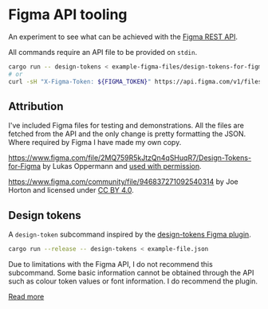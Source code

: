 # Figma API tooling

An experiment to see what can be achieved with the
[Figma REST API](https://www.figma.com/developers/api).

All commands require an API file to be provided on `stdin`.

```bash
cargo run -- design-tokens < example-figma-files/design-tokens-for-figma.json
# or
curl -sH "X-Figma-Token: ${FIGMA_TOKEN}" https://api.figma.com/v1/files/2MQ759R5kJtzQn4qSHuqR7 | cargo run -- design-tokens
```

## Attribution

I've included Figma files for testing and demonstrations. All the files are
fetched from the API and the only change is pretty formatting the JSON. Where
required by Figma I have made my own copy.

https://www.figma.com/file/2MQ759R5kJtzQn4qSHuqR7/Design-Tokens-for-Figma by
Lukas Oppermann and
[used with permission](https://github.com/lukasoppermann/design-tokens/issues/238).

https://www.figma.com/community/file/946837271092540314 by Joe Horton and
licensed under [CC BY 4.0](https://creativecommons.org/licenses/by/4.0/).

## Design tokens

A `design-token` subcommand inspired by the
[design-tokens Figma plugin](https://github.com/lukasoppermann/design-tokens).

```bash
cargo run --release -- design-tokens < example-file.json
```

Due to limitations with the Figma API, I do not recommend this subcommand. Some
basic information cannot be obtained through the API such as colour token values
or font information. I do recommend the plugin.

[Read more](src/design_tokens/README.md)
